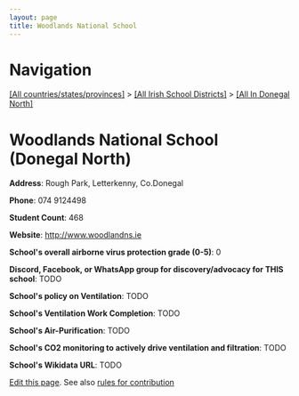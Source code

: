 ```yaml
---
layout: page
title: Woodlands National School
---
```

# Navigation

[[All countries/states/provinces]](../../..) > [[All Irish School Districts]](../..) > [[All In Donegal North]](..)

# Woodlands National School (Donegal North)

**Address**: Rough Park, Letterkenny, Co.Donegal

**Phone**: 074 9124498

**Student Count**: 468

**Website**: <http://www.woodlandns.ie>

**School's overall airborne virus protection grade (0-5)**: 0

**Discord, Facebook, or WhatsApp group for discovery/advocacy for THIS school**: TODO

**School's policy on Ventilation**: TODO

**School's Ventilation Work Completion**: TODO

**School's Air-Purification**: TODO

**School's CO2 monitoring to actively drive ventilation and filtration**: TODO

**School's Wikidata URL**: TODO


[Edit this page](https://github.com/ventilate-schools/Ireland/edit/main/./Donegal_North/Woodlands_National_School.md). See also [rules for contribution](../../../contribution-rules/)